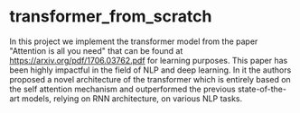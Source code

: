 # transformer_from_scratch

In this project we implement the transformer model from the paper "Attention is all you need" that can be found at https://arxiv.org/pdf/1706.03762.pdf for learning purposes. This paper has been highly impactful in the field of NLP and deep learning. In it the authors proposed a novel architecture of the transformer which is entirely based on the self attention mechanism and outperformed the previous state-of-the-art models, relying on RNN architecture, on various NLP tasks. 
